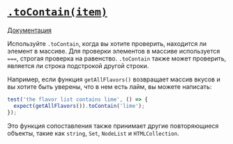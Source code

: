 # [`.toContain(item)`](../../index.md)

[Документация](https://jestjs.io/docs/expect#tocontainitem)

Используйте `.toContain`, когда вы хотите проверить, находится ли элемент в массиве. Для проверки элементов в массиве используется `===`, строгая проверка на равенство. `.toContain` также может проверить, является ли строка подстрокой другой строки.

Например, если функция `getAllFlavors()` возвращает массив вкусов и вы хотите быть уверены, что в нем есть лайм, вы можете написать:

```js
test('the flavor list contains lime', () => {
  expect(getAllFlavors()).toContain('lime');
});
```

Это функция сопоставления также принимает другие повторяющиеся объекты, такие как `string`, `Set`, `NodeList` и `HTMLCollection`.
